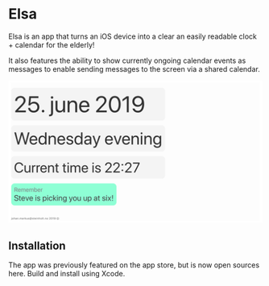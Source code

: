 # Elsa

Elsa is an app that turns an iOS device into a clear an easily readable clock + calendar for the elderly!

It also features the ability to show currently ongoing calendar events as messages to enable sending messages to the screen via a shared calendar.

![Screenshot from app](graphics/screenshots/screenshot_readme.png)

## Installation

The app was previously featured on the app store, but is now open sources here. Build and install using Xcode.
